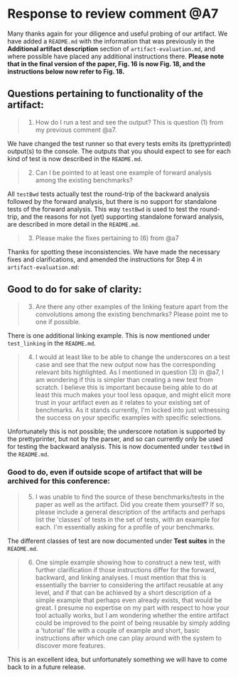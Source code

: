 # Response to review comment @A7

Many thanks again for your diligence and useful probing of our artifact. We have added a `README.md` with the information that was previously in the **Additional artifact description** section of `artifact-evaluation.md`, and where possible have placed any additional instructions there. **Please note that in the final version of the paper, Fig. 16 is now Fig. 18, and the instructions below now refer to Fig. 18.**

## Questions pertaining to functionality of the artifact:

> 1. How do I run a test and see the output? This is question (1) from my previous comment @a7.

We have changed the test runner so that every tests emits its (prettyprinted) output(s) to the console. The outputs that you should expect to see for each kind of test is now described in the `README.md`.

> 2. Can I be pointed to at least one example of forward analysis among the existing benchmarks?

All `testBwd` tests actually test the round-trip of the backward analysis followed by the forward analysis, but there is no support for standalone tests of the forward analysis. This way `testBwd` is used to test the round-trip, and the reasons for not (yet) supporting standalone forward analysis, are described in more detail in the `README.md`.

> 3. Please make the fixes pertaining to (6) from @a7

Thanks for spotting these inconsistencies. We have made the necessary fixes and clarifications, and amended the instructions for Step 4 in `artifact-evaluation.md`:

## Good to do for sake of clarity:

> 3. Are there any other examples of the linking feature apart from the convolutions among the existing benchmarks? Please point me to one if possible.

There is one additional linking example. This is now mentioned under `test_linking` in the `README.md`.

> 4. I would at least like to be able to change the underscores on a test case and see that the new output now has the corresponding relevant bits highlighted. As I mentioned in question (3) in @a7, I am wondering if this is simpler than creating a new test from scratch. I believe this is important because being able to do at least this much makes your tool less opaque, and might elicit more trust in your artifact even as it relates to your existing set of benchmarks. As it stands currently, I'm locked into just witnessing the success on your specific examples with specific selections.

Unfortunately this is not possible; the underscore notation is supported by the prettyprinter, but not by the parser, and so can currently only be used for testing the backward analysis. This is now documented under `testBwd` in the `README.md`.

### Good to do, even if outside scope of artifact that will be archived for this conference:

> 5. I was unable to find the source of these benchmarks/tests in the paper as well as the artifact. Did you create them yourself? If so, please include a general description of the artifacts and perhaps list the 'classes' of tests in the set of tests, with an example for each. I'm essentially asking for a profile of your benchmarks.

The different classes of test are now documented under **Test suites** in the `README.md`.

> 6. One simple example showing how to construct a new test, with further clarification if those instructions differ for the forward, backward, and linking analyses. I must mention that this is essentially the barrier to considering the artifact reusable at any level, and if that can be achieved by a short description of a simple example that perhaps even already exists, that would be great. I presume no expertise on my part with respect to how your tool actually works, but I am wondering whether the entire artifact could be improved to the point of being reusable by simply adding a 'tutorial' file with a couple of example and short, basic instructions after which one can play around with the system to discover more features.

This is an excellent idea, but unfortunately something we will have to come back to in a future release.
